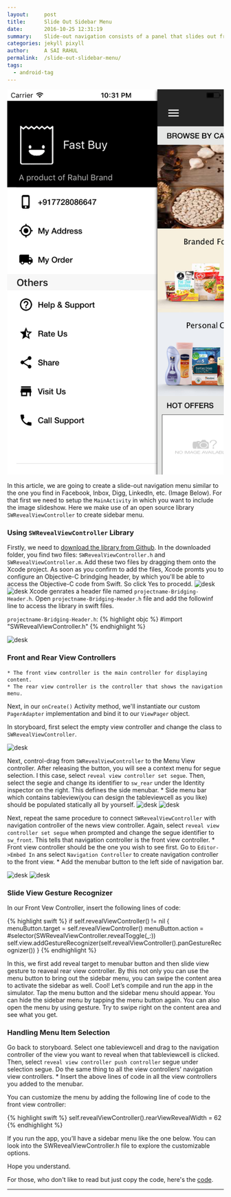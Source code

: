```yaml
---
layout:     post
title:      Slide Out Sidebar Menu
date:       2016-10-25 12:31:19
summary:    Slide-out navigation consists of a panel that slides out from underneath the left or the right of the main content area, revealing a vertically independent scroll view that serves as the primary navigation for the application.
categories: jekyll pixyll
author:     A SAI RAHUL
permalink:  /slide-out-slidebar-menu/
tags:
  - android-tag
---
```


![desk](https://raw.githubusercontent.com/blogofcode/blogofcode.github.io/master/images/slide-out-slidebar-menu/Simulator%20Screen%20Shot%20Oct%2025%2C%202016%2C%2010.31.12%20PM.png)

In this article, we are going to create a slide-out navigation menu similar to the one you find in Facebook, Inbox, Digg, LinkedIn, etc. (Image Below). For that first we need to setup the `MainActivity` in which you want to include the image slideshow. Here we make use of an open source library `SWRevealViewController` to create sidebar menu.

### Using `SWRevealViewController` Library

Firstly, we need to [download the library from Github](https://codeload.github.com/John-Lluch/SWRevealViewController/zip/master). In the downloaded folder, you find two files: `SWRevealViewController.h` and `SWRevealViewController.m`. Add these two files by dragging them onto the Xcode project. As soon as you confirm to add the files, Xcode promts you to configure an Objective-C brindging header, by which you'll be able to access the Objective-C code from Swift. So click Yes to procedd.
![desk](https://rawgit.com/blogofcode/blogofcode.github.io/master/images/slide-out-slidebar-menu/Screen%20Shot%202016-10-25%20at%2010.39.54%20PM.png)
![desk](https://rawgit.com/blogofcode/blogofcode.github.io/master/images/slide-out-slidebar-menu/Screen%20Shot%202016-10-25%20at%2010.39.58%20PM.png)
Xcode genrates a header file named `projectname-Bridging-Header.h`. Open `projectname-Bridging-Header.h` file and add the followinf line to access the library in swift files.

`projectname-Bridging-Header.h`:
{% highlight objc %}
#import "SWRevealViewController.h"
{% endhighlight %}

![desk](https://rawgit.com/blogofcode/blogofcode.github.io/master/images/slide-out-slidebar-menu/Screen%20Shot%202016-10-25%20at%2010.47.35%20PM.png)

### Front and Rear View Controllers

    * The front view controller is the main controller for displaying content.
    * The rear view controller is the controller that shows the navigation menu.
Next, in our `onCreate()` Activity method, we'll instantiate our custom `PagerAdapter` implementation and bind it to our `ViewPager` object.

In storyboard, first select the empty view controller and change the class to `SWRevealViewController`.

![desk](https://rawgit.com/blogofcode/blogofcode.github.io/master/images/slide-out-slidebar-menu/Screen%20Shot%202016-10-25%20at%2010.47.50%20PM.png)

Next, control-drag from `SWRevealViewController` to the Menu View controller. After releasing the button, you will see a context menu for segue selection. I this case, select `reveal view controller set segue`. Then, select the segie and change its identifier to `sw_rear` under the Identity inspector on the right. This defines the side menubar.
    * Side menu bar which contains tableview(you can design the tableviewcell as you like) should be populated statically all by yourself.
![desk](https://rawgit.com/blogofcode/blogofcode.github.io/master/images/slide-out-slidebar-menu/Screen%20Shot%202016-10-25%20at%2010.51.34%20PM.png)
![desk](https://rawgit.com/blogofcode/blogofcode.github.io/master/images/slide-out-slidebar-menu/Screen%20Shot%202016-10-25%20at%2010.53.06%20PM.png)

Next, repeat the same procedure to connect `SWRevealViewController` with navigation controller of the news view controller. Again, select `reveal view controller set segue` when prompted and change the segue identifier to `sw_front`. This tells that navigation controller is the front view controller.
    * Front view controller should be the one you wish to see first. Go to `Editor->Embed In` ans select `Navigation Controller` to create navigation controller to the front view.
    * Add the menubar button to the left side of navigation bar.
    
![desk](https://rawgit.com/blogofcode/blogofcode.github.io/master/images/slide-out-slidebar-menu/Screen%20Shot%202016-10-25%20at%2010.55.52%20PM.png)
![desk](https://rawgit.com/blogofcode/blogofcode.github.io/master/images/slide-out-slidebar-menu/Screen%20Shot%202016-10-25%20at%2010.55.59%20PM.png)

### Slide View Gesture Recognizer

In our Front Vew Controller, insert the following lines of code:

{% highlight swift %}
    if self.revealViewController() != nil {
        menuButton.target = self.revealViewController()
        menuButton.action = #selector(SWRevealViewController.revealToggle(_:))
        self.view.addGestureRecognizer(self.revealViewController().panGestureRecognizer())
    }
{% endhighlight %}

In this, we first add reveal target to menubar button and then slide view gesture to reaveal rear view controller.
By this not only you can use the menu button to bring out the sidebar menu, you can swipe the content area to activate the sidebar as well.
Cool! Let’s compile and run the app in the simulator. Tap the menu button and the sidebar menu should appear. You can hide the sidebar menu by tapping the menu button again. You can also open the menu by using gesture. Try to swipe right on the content area and see what you get.

### Handling Menu Item Selection

Go back to storyboard. Select one tableviewcell and drag to the navigation controller of the view you want to reveal when that tableviewcell is clicked. Then, select `reveal view controller push controller` segue under selection segue. Do the same thing to all the view controllers' navigation view controllers.
    * Insert the above lines of code in all the view controllers you added to the menubar.

You can customize the menu by adding the following line of code to the front view controller:

{% highlight swift %}
self.revealViewController().rearViewRevealWidth = 62
{% endhighlight %}

If you run the app, you’ll have a sidebar menu like the one below. You can look into the SWRevealViewController.h file to explore the customizable options.

Hope you understand.

For those, who don't like to read but just copy the code, here's the [code](https://github.com/johnotander/pixyll).


---
